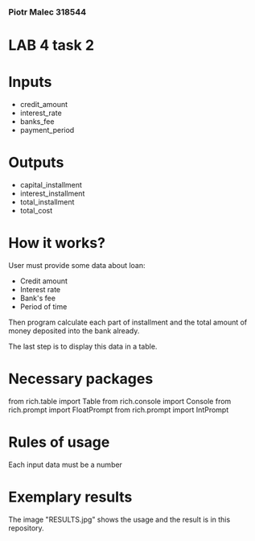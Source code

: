 ### Piotr Malec 318544

# LAB 4 task 2

# Inputs

* credit_amount
* interest_rate
* banks_fee
* payment_period

# Outputs

* capital_installment
* interest_installment
* total_installment
* total_cost

# How it works?

User must provide some data about loan:

 * Credit amount
 * Interest rate
 * Bank's fee
 * Period of time 


Then program calculate each part of installment and the total amount of money deposited into the bank already.

The last step is to display this data in a table.

# Necessary packages
from rich.table import Table
from rich.console import Console
from rich.prompt import FloatPrompt
from rich.prompt import IntPrompt

# Rules of usage

Each input data must be a number

# Exemplary results

The image "RESULTS.jpg" shows the usage and the result is in this repository.
